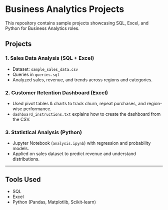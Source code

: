 # Business Analytics Projects

This repository contains sample projects showcasing SQL, Excel, and Python for Business Analytics roles.  

## Projects  

### 1. Sales Data Analysis (SQL + Excel)
- Dataset: `sample_sales_data.csv`
- Queries in `queries.sql`
- Analyzed sales, revenue, and trends across regions and categories.

### 2. Customer Retention Dashboard (Excel)
- Used pivot tables & charts to track churn, repeat purchases, and region-wise performance.
- `dashboard_instructions.txt` explains how to create the dashboard from the CSV.

### 3. Statistical Analysis (Python)
- Jupyter Notebook (`analysis.ipynb`) with regression and probability models.
- Applied on sales dataset to predict revenue and understand distributions.

---

## Tools Used
- SQL
- Excel
- Python (Pandas, Matplotlib, Scikit-learn)
